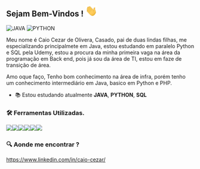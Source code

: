  

<!-- Cabeçalho de apresentação -->
## Sejam Bem-Vindos !  <img src="https://github.com/disousadev/disousadev/blob/main/hey.gif?raw=true" width="32px"> 

<!-- Status de Conhecimentos -->
 ![JAVA](https://img.shields.io/badge/JAVA-Junior-red)  ![PYTHON](https://img.shields.io/badge/PYTHON-Junior-blue) 

<!-- Descrição -->
Meu nome é Caio Cezar de Olivera, Casado, pai de duas lindas filhas, me especializando principalmete em Java, estou estudando em paralelo Python e SQL pela Udemy, estou a procura da minha primeira vaga na área da programação em Back end, pois já sou da área de TI, estou em faze de transição de área.

Amo oque faço, Tenho bom conhecimento na área de infra, porém tenho um conhecimento intermediário em Java, basico em Python e PHP.

- 📚 Estou estudando atualmente **JAVA**, **PYTHON**, **SQL**


### 🛠️ Ferramentas Utilizadas.
<a href=""><img src="https://www.vectorlogo.zone/logos/java/java-ar21.svg"><img src="https://www.vectorlogo.zone/logos/python/python-ar21.svg"><img src="https://www.vectorlogo.zone/logos/github/github-ar21.svg"><img src="https://www.vectorlogo.zone/logos/google_drive/google_drive-ar21.svg"><img src="https://www.vectorlogo.zone/logos/springio/springio-ar21.svg"><img src="https://www.vectorlogo.zone/logos/visualstudio_code/visualstudio_code-ar21.svg"></a>

<!-- Contatos de Rede Sociais -->
### 🔍 Aonde me encontrar ?
https://www.linkedin.com/in/caio-cezar/


